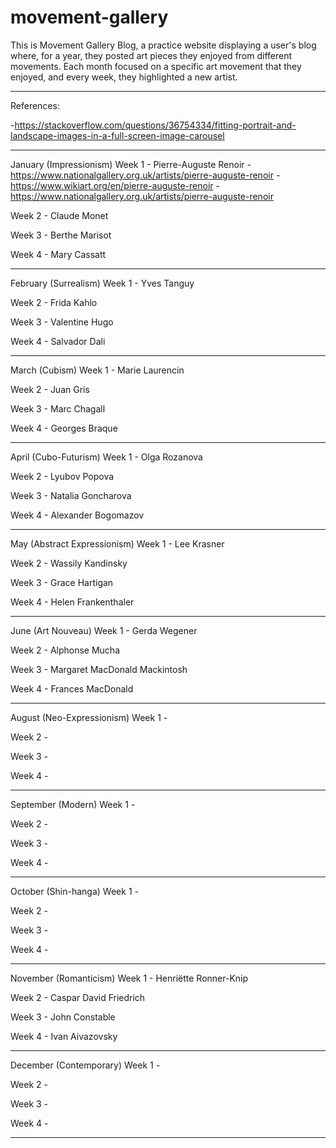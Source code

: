 # movement-gallery

This is Movement Gallery Blog, a practice website displaying a user's blog where, for a year, they posted art pieces they enjoyed from different movements.
Each month focused on a specific art movement that they enjoyed, and every week, they highlighted a new artist.

--------------------------------------------------------------------------

References:

-https://stackoverflow.com/questions/36754334/fitting-portrait-and-landscape-images-in-a-full-screen-image-carousel

--------------------------------------------------------------------------

January (Impressionism)
Week 1 - Pierre-Auguste Renoir
    -https://www.nationalgallery.org.uk/artists/pierre-auguste-renoir
    -https://www.wikiart.org/en/pierre-auguste-renoir
    -https://www.nationalgallery.org.uk/artists/pierre-auguste-renoir

Week 2 - Claude Monet

Week 3 - Berthe Marisot

Week 4 - Mary Cassatt

--------------------------------------------------------------------------

February (Surrealism)
Week 1 - Yves Tanguy

Week 2 - Frida Kahlo

Week 3 - Valentine Hugo

Week 4 - Salvador Dali

--------------------------------------------------------------------------

March (Cubism)
Week 1 - Marie Laurencin

Week 2 - Juan Gris

Week 3 - Marc Chagall

Week 4 - Georges Braque

--------------------------------------------------------------------------

April (Cubo-Futurism)
Week 1 - Olga Rozanova

Week 2 - Lyubov Popova 

Week 3 - Natalia Goncharova

Week 4 - Alexander Bogomazov

--------------------------------------------------------------------------

May (Abstract Expressionism)
Week 1 - Lee Krasner

Week 2 - Wassily Kandinsky

Week 3 - Grace Hartigan

Week 4 - Helen Frankenthaler

--------------------------------------------------------------------------

June (Art Nouveau)
Week 1 - Gerda Wegener

Week 2 - Alphonse Mucha

Week 3 - Margaret MacDonald Mackintosh

Week 4 - Frances MacDonald

--------------------------------------------------------------------------

August (Neo-Expressionism)
Week 1 - 

Week 2 - 

Week 3 - 

Week 4 - 

--------------------------------------------------------------------------

September (Modern)
Week 1 - 

Week 2 - 

Week 3 - 

Week 4 - 

--------------------------------------------------------------------------

October (Shin-hanga)
Week 1 - 

Week 2 - 

Week 3 - 

Week 4 -

--------------------------------------------------------------------------

November (Romanticism)
Week 1 - Henriëtte Ronner-Knip

Week 2 - Caspar David Friedrich

Week 3 - John Constable

Week 4 - Ivan Aivazovsky

--------------------------------------------------------------------------

December (Contemporary)
Week 1 - 

Week 2 - 

Week 3 - 

Week 4 - 

--------------------------------------------------------------------------
